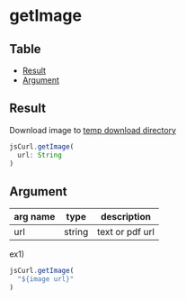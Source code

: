 # getImage

Table
-----------------
* [Result](#result)
* [Argument](#argument)

## Result

Download image to [temp download directory](https://github.com/puutaro/CommandClick/blob/master/md/developer/directory_structure.md#temp_download)


```js.js
jsCurl.getImage(
  url: String
)
```

## Argument

| arg name | type | description |
| -------- | -------- | -------- |
| url | string | text or pdf url |


ex1) 

```js.js
jsCurl.getImage(
  "${image url}"
)

```
